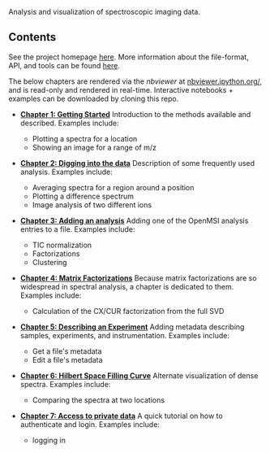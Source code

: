Analysis and visualization of spectroscopic imaging data.

Contents
------

See the project homepage [here](http://openmsi.nersc.gov/).
More information about the file-format, API, and tools can be found [here](https://openmsi.nersc.gov/site_media/openmsi/openmsi-tk-doc/index.html).

The below chapters are rendered via the *nbviewer* at
[nbviewer.ipython.org/](http://nbviewer.ipython.org/), and is read-only and rendered in real-time.
Interactive notebooks + examples can be downloaded by cloning this repo. 

* [**Chapter 1: Getting Started**](http://nbviewer.ipython.org/urls/raw.github.com/BenBowen/openmsi-programmatic-access/master/Chapter1/Chapter1_GettingStarted.ipynb)
    Introduction to the methods available and described. Examples include:
    - Plotting a spectra for a location
    - Showing an image for a range of m/z
    
* [**Chapter 2: Digging into the data**](http://nbviewer.ipython.org/urls/raw.github.com/BenBowen/openmsi-programmatic-access/master/Chapter2/Chapter2_DiggingIntoTheData.ipynb)
    Description of some frequently used analysis. Examples include:
    - Averaging spectra for a region around a position
    - Plotting a difference spectrum
    - Image analysis of two different ions
    
* [**Chapter 3: Adding an analysis**](http://nbviewer.ipython.org/urls/raw.github.com/BenBowen/openmsi-programmatic-access/master/Chapter3/Chapter3_AddingAnAnalysis.ipynb)
    Adding one of the OpenMSI analysis entries to a file. Examples include:
    - TIC normalization
    - Factorizations
    - Clustering
    
* [**Chapter 4: Matrix Factorizations**](http://nbviewer.ipython.org/urls/raw.github.com/BenBowen/openmsi-programmatic-access/master/Chapter4/Chapter4_MatrixFactorizations.ipynb)
    Because matrix factorizations are so widespread in spectral analysis, a chapter is dedicated to them.  Examples include:
    - Calculation of the CX/CUR factorization from the full SVD
    
* [**Chapter 5: Describing an Experiment**](http://nbviewer.ipython.org/urls/raw.github.com/BenBowen/openmsi-programmatic-access/master/Chapter5/Chapter5_DescribingAnExperiment.ipynb)
    Adding metadata describing samples, experiments, and instrumentation.  Examples include:
    - Get a file's metadata
    - Edit a file's metadata
    
* [**Chapter 6: Hilbert Space Filling Curve**](http://nbviewer.ipython.org/urls/raw.github.com/BenBowen/openmsi-programmatic-access/master/Chapter6/Chapter6_HilbertSpaceFillingCurve.ipynb)
    Alternate visualization of dense spectra. Examples include:
    - Comparing the spectra at two locations
    
* [**Chapter 7: Access to private data**](http://nbviewer.ipython.org/urls/raw.github.com/BenBowen/openmsi-programmatic-access/master/Chapter7/.ipynb)
    A quick tutorial on how to authenticate and login. Examples include:
    - logging in
